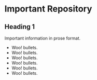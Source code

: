 Important Repository
====================


Heading 1
---------

Important information in prose format.

* Woo! bullets.
* Woo! bullets.
* Woo! bullets.
* Woo! bullets.
* Woo! bullets.
* Woo! bullets.
